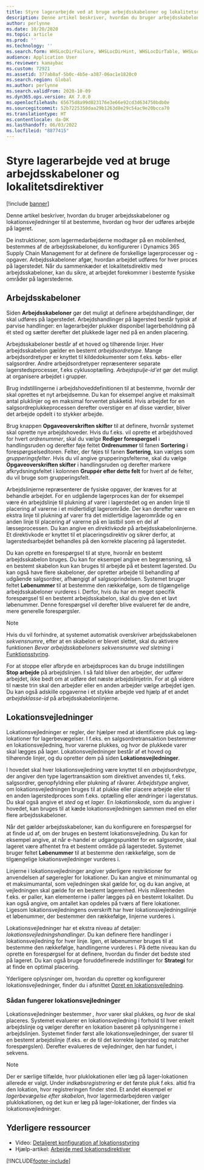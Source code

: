 ```yaml
---
title: Styre lagerarbejde ved at bruge arbejdsskabeloner og lokalitetsdirektiver
description: Denne artikel beskriver, hvordan du bruger arbejdsskabeloner og lokationsvejledninger til at bestemme, hvordan og hvor der udføres arbejde på lageret.
author: perlynne
ms.date: 10/20/2020
ms.topic: article
ms.prod: ''
ms.technology: ''
ms.search.form: WHSLocDirFailure, WHSLocDirHint, WHSLocDirTable, WHSLocDirTableUOM, WHSRFMenuItem, WHSWork, WHSWorkClass, WHSWorkPool, WHSWorkTemplateTable
audience: Application User
ms.reviewer: kamaybac
ms.custom: 72921
ms.assetid: 377ab8af-5b0c-4b5e-a387-06ac1e1820c0
ms.search.region: Global
ms.author: perlynne
ms.search.validFrom: 2020-10-09
ms.dyn365.ops.version: AX 7.0.0
ms.openlocfilehash: 65675d8a99d023176e3e66e92cd3d634750bdb0e
ms.sourcegitcommit: 52b7225350daa29b1263d8e29c54ac9e20bcca70
ms.translationtype: HT
ms.contentlocale: da-DK
ms.lasthandoff: 06/03/2022
ms.locfileid: "8877415"
---
```

# <a name="control-warehouse-work-by-using-work-templates-and-location-directives"></a>Styre lagerarbejde ved at bruge arbejdsskabeloner og lokalitetsdirektiver

[!include [banner](../includes/banner.md)]

Denne artikel beskriver, hvordan du bruger arbejdsskabeloner og lokationsvejledninger til at bestemme, hvordan og hvor der udføres arbejde på lageret.

De instruktioner, som lagermedarbejderne modtager på en mobilenhed, bestemmes af de arbejdsskabeloner, du konfigurerer i Dynamics 365 Supply Chain Management for at definere de forskellige lagerprocesser og -opgaver. Arbejdsskabeloner afgør, hvordan arbejdet udføres for hver proces på lagerstedet. Når du sammenkæder et lokalitetsdirektiv med arbejdsskabeloner, kan du sikre, at arbejdet forekommer i bestemte fysiske områder på lagerstederne.

## <a name="work-templates"></a>Arbejdsskabeloner

Siden **Arbejdsskabeloner** gør det muligt at definere arbejdshandlinger, der skal udføres på lagerstedet. Arbejdshandlinger på lagersted består typisk af parvise handlinger: en lagerarbejder plukker disponibel lagerbeholdning på ét sted og sætter derefter det plukkede lager ned på en anden placering. 

Arbejdsskabeloner består af et hoved og tilhørende linjer. Hver arbejdsskabelon gælder en bestemt *arbejdsordretype*. Mange arbejdsordretyper er knyttet til kildedokumenter som f.eks. købs- eller salgsordrer. Andre arbejdsordretyper repræsenterer separate lagerstedsprocesser, f.eks cyklusoptælling. *Arbejdspulje-id'et* gør det muligt at organisere arbejdet i grupper. 

Brug indstillingerne i arbejdshoveddefinitionen til at bestemme, hvornår der skal oprettes et nyt arbejdsemne. Du kan for eksempel angive et maksimalt antal pluklinjer og en maksimal forventet plukketid. Hvis arbejdet for en salgsordreplukkeprocessen derefter overstiger en af disse værdier, bliver det arbejde opdelt i to stykker arbejde.

Brug knappen **Opgaveoverskriften skifter** til at definere, hvornår systemet skal oprette nye arbejdshoveder. Hvis du f.eks. vil oprette et arbejdshoved for hvert _ordrenummer_, skal du vælge **Rediger forespørgsel** i handlingsruden og derefter føje feltet **Ordrenummer** til fanen **Sortering** i forespørgselseditoren. Felter, der føjes til fanen **Sortering**, kan vælges som *grupperingsfelter*. Hvis du vil angive grupperingsfelterne, skal du vælge **Opgaveoverskriften skifter** i handlingsruden og derefter markere afkrydsningsfeltet i kolonnen **Gruppér efter dette felt** for hvert af de felter, du vil bruge som grupperingsfelt.

Arbejdslinjerne repræsenterer de fysiske opgaver, der kræves for at behandle arbejdet. For en udgående lagerproces kan der for eksempel være én arbejdslinje til plukning af varer i lagerstedet og en anden linje til placering af varerne i et midlertidigt lagerområde. Der kan derefter være en ekstra linje til plukning af varer fra det midlertidige lagerområde og en anden linje til placering af varerne på en lastbil som en del af læsseprocessen. Du kan angive en *direktivkode* på arbejdsskabelonlinjerne. Et direktivkode er knyttet til et placeringsdirektiv og sikrer derfor, at lagerstedsarbejdet behandles på den korrekte placering på lagerstedet.

Du kan oprette en forespørgsel til at styre, hvornår en bestemt arbejdsskabelon bruges. Du kan for eksempel angive en begrænsning, så en bestemt skabelon kun kan bruges til arbejde på et bestemt lagersted. Du kan også have flere skabeloner, der opretter arbejde til behandling af udgående salgsordrer, afhængigt af salgsoprindelsen. Systemet bruger feltet **Løbenummer** til at bestemme den rækkefølge, som de tilgængelige arbejdsskabeloner vurderes i. Derfor, hvis du har en meget specifik forespørgsel til en bestemt arbejdsskabelon, skal du give den et lavt løbenummer. Denne forespørgsel vil derefter blive evalueret før de andre, mere generelle forespørgsler.

> [!NOTE]
> Hvis du vil forhindre, at systemet automatisk overskriver arbejdsskabelonen *sekvensnumre*, efter at en skabelon er blevet slettet, skal du aktivere funktionen *Bevar arbejdsskabeloners sekvensnumre ved sletning* i [Funktionsstyring](../../fin-ops-core/fin-ops/get-started/feature-management/feature-management-overview.md).

For at stoppe eller afbryde en arbejdsproces kan du bruge indstillingen **Stop arbejde** på arbejdslinjen. I så fald bliver den arbejder, der udfører arbejdet, ikke bedt om at udføre det næste arbejdslinjetrin. For at gå videre til næste trin skal den arbejder eller en anden arbejder vælge arbejdet igen. Du kan også adskille opgaverne i et stykke arbejde ved hjælp af et andet *arbejdsklasse-id* på arbejdsskabelonlinjerne.

## <a name="location-directives"></a>Lokationsvejledninger

Lokationsvejledninger er regler, der hjælper med at identificere pluk og læg-lokationer for lagerbevægelser. I f.eks. en salgsordretransaktion bestemmer en lokationsvejledning, hvor varerne plukkes, og hvor de plukkede varer skal lægges på lager. Lokationsvejledninger består af et hoved og tilhørende linjer, og du opretter dem på siden **Lokationsvejledninger**.

I hovedet skal hver lokationsvejledning være knyttet til en *arbejdsordretype*, der angiver den type lagertransaktion som direktivet anvendes til, f.eks. salgsordrer, genopfyldning eller plukning af råvarer. *Arbejdstype* angiver, om lokationsvejledningen bruges til at plukke eller placere arbejde eller til en anden lagerstedproces som f.eks. optælling eller ændringer i lagerstatus. Du skal også angive et *sted* og et *lager*. En *lokationskode*, som du angiver i hovedet, kan bruges til at kæde lokationsvejledningen sammen med en eller flere arbejdsskabeloner. 

Når det gælder arbejdsskabeloner, kan du konfigurere en forespørgsel for at finde ud af, om der bruges en bestemt lokationsvejledning. Du kan for eksempel angive, at når e-handel er udgangspunktet for en salgsordre, skal lageret være afhentet fra et bestemt område på lagerstedet. Systemet bruger feltet **Løbenummer** til at bestemme den rækkefølge, som de tilgængelige lokationsvejledninger vurderes i.

Linjerne i lokationsvejledninger angiver yderligere restriktioner for anvendelsen af søgeregler for lokationer. Du kan angive et minimumantal og et maksimumantal, som vejledningen skal gælde for, og du kan angive, at vejledningen skal gælde for en bestemt lagerenhed. Hvis måleenheden f.eks. er paller, kan elementerne i paller lægges på en bestemt lokalitet. Du kan også angive, om antallet kan opdeles på tværs af flere lokationer. Ligesom lokationsvejledningens overskrift har hver lokationsvejledningslinje et løbenummer, der bestemmer den rækkefølge, linjerne vurderes i.

Lokationsvejledninger har et ekstra niveau af detaljer: *lokationsvejledningshandlinger*. Du kan definere flere handlinger i lokationsvejledning for hver linje. Igen, et løbenummer bruges til at bestemme den rækkefølge, handlingerne vurderes i. På dette niveau kan du oprette en forespørgsel for at definere, hvordan du finder det bedste sted på lageret. Du kan også bruge foruddefinerede indstillinger for **Strategi** for at finde en optimal placering.

Yderligere oplysninger om, hvordan du opretter og konfigurerer lokationsvejledninger, finder du i afsnittet [Opret en lokationsvejledning](create-location-directive.md).

### <a name="how-location-directives-work"></a>Sådan fungerer lokationsvejledninger

Lokationsvejledninger bestemmer *, hvor* varer skal plukkes, og *hvor* de skal placeres. Systemet evaluerer en lokationsvejledning i forhold til hver enkelt arbejdslinje og vælger derefter en lokation baseret på oplysningerne i arbejdslinjen. Systemet finder først alle lokationsvejledninger, der svarer til en bestemt arbejdslinje (f.eks. er de til det korrekte lagersted og matcher forespørgslen). Derefter evalueres de vejledninger, den har fundet, i sekvens.

> [!NOTE]
> Der er særlige tilfælde, hvor pluklokationen eller læg på lager-lokationen allerede er valgt. Under _indkøbsregistrering_ er det første pluk f.eks. altid fra den lokation, hvor registreringen finder sted. Et andet eksempel er *lagerbevægelse efter skabelon*, hvor lagermedarbejderen vælger pluklokationen, og det kun er læg på lager-lokationer, der findes via lokationsvejledninger.

## <a name="additional-resources"></a>Yderligere ressourcer

- Video: [Detaljeret konfiguration af lokationsstyring](https://community.dynamics.com/365/b/techtalks/posts/warehouse-management-configuration-deep-dive-october-14-2020)
- Hjælp-artikel: [Arbejde med lokationsdirektiver](create-location-directive.md)


[!INCLUDE[footer-include](../../includes/footer-banner.md)]